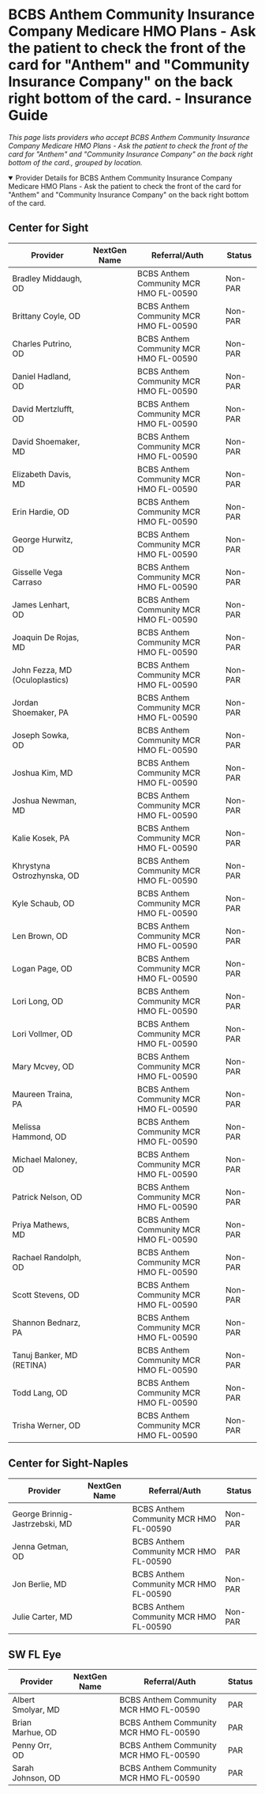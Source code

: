 # BCBS Anthem Community Insurance Company Medicare HMO Plans - Ask the patient to check the front of the card for "Anthem" and "Community Insurance Company" on the back right bottom of the card. - Insurance Guide

*This page lists providers who accept BCBS Anthem Community Insurance Company Medicare HMO Plans - Ask the patient to check the front of the card for "Anthem" and "Community Insurance Company" on the back right bottom of the card., grouped by location.*

<details open><summary>Provider Details for BCBS Anthem Community Insurance Company Medicare HMO Plans - Ask the patient to check the front of the card for "Anthem" and "Community Insurance Company" on the back right bottom of the card.</summary>

## Center for Sight

| Provider | NextGen Name | Referral/Auth | Status |
|----------|-------------|--------------|--------|
| Bradley Middaugh, OD |  | BCBS Anthem Community MCR HMO FL-00590 | Non-PAR |
| Brittany Coyle, OD |  | BCBS Anthem Community MCR HMO FL-00590 | Non-PAR |
| Charles Putrino, OD |  | BCBS Anthem Community MCR HMO FL-00590 | Non-PAR |
| Daniel Hadland, OD |  | BCBS Anthem Community MCR HMO FL-00590 | Non-PAR |
| David Mertzlufft, OD |  | BCBS Anthem Community MCR HMO FL-00590 | Non-PAR |
| David Shoemaker, MD |  | BCBS Anthem Community MCR HMO FL-00590 | Non-PAR |
| Elizabeth Davis, MD |  | BCBS Anthem Community MCR HMO FL-00590 | Non-PAR |
| Erin Hardie, OD |  | BCBS Anthem Community MCR HMO FL-00590 | Non-PAR |
| George Hurwitz, OD |  | BCBS Anthem Community MCR HMO FL-00590 | Non-PAR |
| Gisselle Vega Carraso |  | BCBS Anthem Community MCR HMO FL-00590 | Non-PAR |
| James Lenhart, OD |  | BCBS Anthem Community MCR HMO FL-00590 | Non-PAR |
| Joaquin De Rojas, MD |  | BCBS Anthem Community MCR HMO FL-00590 | Non-PAR |
| John Fezza, MD (Oculoplastics) |  | BCBS Anthem Community MCR HMO FL-00590 | Non-PAR |
| Jordan Shoemaker, PA |  | BCBS Anthem Community MCR HMO FL-00590 | Non-PAR |
| Joseph Sowka, OD |  | BCBS Anthem Community MCR HMO FL-00590 | Non-PAR |
| Joshua Kim, MD |  | BCBS Anthem Community MCR HMO FL-00590 | Non-PAR |
| Joshua Newman, MD |  | BCBS Anthem Community MCR HMO FL-00590 | Non-PAR |
| Kalie Kosek, PA |  | BCBS Anthem Community MCR HMO FL-00590 | Non-PAR |
| Khrystyna Ostrozhynska, OD |  | BCBS Anthem Community MCR HMO FL-00590 | Non-PAR |
| Kyle Schaub, OD |  | BCBS Anthem Community MCR HMO FL-00590 | Non-PAR |
| Len Brown, OD |  | BCBS Anthem Community MCR HMO FL-00590 | Non-PAR |
| Logan Page, OD |  | BCBS Anthem Community MCR HMO FL-00590 | Non-PAR |
| Lori Long, OD |  | BCBS Anthem Community MCR HMO FL-00590 | Non-PAR |
| Lori Vollmer, OD |  | BCBS Anthem Community MCR HMO FL-00590 | Non-PAR |
| Mary Mcvey, OD |  | BCBS Anthem Community MCR HMO FL-00590 | Non-PAR |
| Maureen Traina, PA |  | BCBS Anthem Community MCR HMO FL-00590 | Non-PAR |
| Melissa Hammond, OD |  | BCBS Anthem Community MCR HMO FL-00590 | Non-PAR |
| Michael Maloney, OD |  | BCBS Anthem Community MCR HMO FL-00590 | Non-PAR |
| Patrick Nelson, OD |  | BCBS Anthem Community MCR HMO FL-00590 | Non-PAR |
| Priya Mathews, MD |  | BCBS Anthem Community MCR HMO FL-00590 | Non-PAR |
| Rachael Randolph, OD |  | BCBS Anthem Community MCR HMO FL-00590 | Non-PAR |
| Scott Stevens, OD |  | BCBS Anthem Community MCR HMO FL-00590 | Non-PAR |
| Shannon Bednarz, PA |  | BCBS Anthem Community MCR HMO FL-00590 | Non-PAR |
| Tanuj Banker, MD (RETINA) |  | BCBS Anthem Community MCR HMO FL-00590 | Non-PAR |
| Todd Lang, OD |  | BCBS Anthem Community MCR HMO FL-00590 | Non-PAR |
| Trisha Werner, OD |  | BCBS Anthem Community MCR HMO FL-00590 | Non-PAR |

## Center for Sight-Naples

| Provider | NextGen Name | Referral/Auth | Status |
|----------|-------------|--------------|--------|
| George Brinnig-Jastrzebski, MD |  | BCBS Anthem Community MCR HMO FL-00590 | Non-PAR |
| Jenna Getman, OD |  | BCBS Anthem Community MCR HMO FL-00590 | PAR |
| Jon Berlie, MD |  | BCBS Anthem Community MCR HMO FL-00590 | Non-PAR |
| Julie Carter, MD |  | BCBS Anthem Community MCR HMO FL-00590 | Non-PAR |

## SW FL Eye

| Provider | NextGen Name | Referral/Auth | Status |
|----------|-------------|--------------|--------|
| Albert Smolyar, MD |  | BCBS Anthem Community MCR HMO FL-00590 | PAR |
| Brian Marhue, OD |  | BCBS Anthem Community MCR HMO FL-00590 | PAR |
| Penny Orr, OD |  | BCBS Anthem Community MCR HMO FL-00590 | PAR |
| Sarah Johnson, OD |  | BCBS Anthem Community MCR HMO FL-00590 | PAR |

</details>


